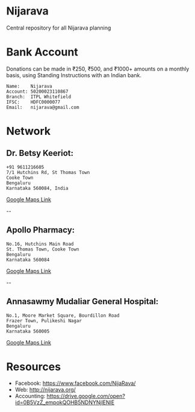# Nijarava
Central repository for all Nijarava planning

# Bank Account

Donations can be made in ₹250, ₹500, and ₹1000+ amounts on a monthly basis, using Standing Instructions with an Indian bank.

```
Name:    Nijarava
Account: 50200023110867
Branch:  ITPL Whitefield
IFSC:    HDFC0000077
Email:   nijarava@gmail.com
```

# Network

## Dr. Betsy Keeriot:

```
+91 9611216605
7/1 Hutchins Rd, St Thomas Town
Cooke Town
Bengaluru
Karnataka 560084, India
```

[Google Maps Link](https://www.google.co.in/maps/place/The+Earth+School/@13.0071172,77.6240823,20.2z/data=!4m13!1m7!3m6!1s0x3bae16ef97f5d189:0x4ab5b4748d6ff61f!2s24,+Hutchins+Rd,+Balaji+Layout,+Cooke+Town,+Bengaluru,+Karnataka+560005!3b1!8m2!3d12.999787!4d77.6208802!3m4!1s0x0:0xfb1c48f1389e63d!8m2!3d13.007277!4d77.6241072?hl=en&shorturl=1)

--

## Apollo Pharmacy:

```
No.16, Hutchins Main Road
St. Thomas Town, Cooke Town
Bengaluru
Karnataka 560084
```

[Google Maps Link](https://www.google.co.in/maps/place/Apollo+Pharmacy/@13.0060073,77.6231384,18z/data=!4m12!1m6!3m5!1s0x3bae16e506570c3d:0xe55be81f077fbb93!2sApollo+Pharmacy!8m2!3d13.0052232!4d77.6232881!3m4!1s0x3bae16e506570c3d:0xe55be81f077fbb93!8m2!3d13.0052232!4d77.6232881)

--

## Annasawmy Mudaliar General Hospital:

```
No.1, Moore Market Square, Bourdillon Road
Frazer Town, Pulikeshi Nagar
Bengaluru
Karnataka 560005
```

[Google Maps Link](https://www.google.co.in/maps/place/Annasawmy+Mudaliar+General+Hospital/@12.9999604,77.6146521,15z/data=!4m5!3m4!1s0x0:0x19604cb9af4c1262!8m2!3d12.9999604!4d77.6146521)

# Resources

* Facebook:   https://www.facebook.com/NijaRava/
* Web:        http://nijarava.org/
* Accounting: https://drive.google.com/open?id=0B5VzZ_empokQOHB5NDNYNjlENlE
